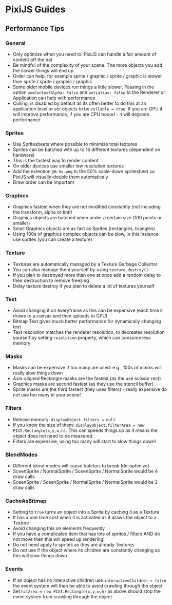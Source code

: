 # PixiJS Guides
## Performance Tips

### General

- Only optimize when you need to! PixiJS can handle a fair amount of content off the bat
- Be mindful of the complexity of your scene. The more objects you add the slower things will end up
- Order can help, for example sprite / graphic / sprite / graphic is slower than sprite / sprite / graphic / graphic
- Some older mobile devices run things a little slower. Passing in the option `useContextAlpha: false` and `antialias: false` to the Renderer or Application can help with performance
- Culling, is disabled by default as its often better to do this at an application level or set objects to be `cullable = true`. If you are GPU it will improve performance, if you are CPU bound - it will degrade performance

### Sprites

- Use Spritesheets where possible to minimize total textures
- Sprites can be batched with up to 16 different textures (dependent on hardware)
- This is the fastest way to render content
- On older devices use smaller low resolution textures
- Add the extention `@0.5x.png` to the 50% scale-down spritesheet so PixiJS will visually-double them automaticaly
- Draw order can be important

### Graphics

- Graphics fastest when they are not modified constantly (not including the transform, alpha or tint!)
- Graphics objects are batched when under a certain size (100 points or smaller)
- Small Graphics objects are as fast as Sprites (rectangles, triangles)
- Using 100s of graphics complex objects can be slow, in this instance use sprites (you can create a texture)

### Texture

- Textures are automatically managed by a Texture Garbage Collector
- You can also manage them yourself by using `texture.destroy()`
- If you plan to destroyed more than one at once add a random delay to their destruction to remove freezing
- Delay texture destroy if you plan to delete a lot of textures yourself

### Text

- Avoid changing it on everyframe as this can be expensive (each time it draws to a canvas and then uploads to GPU)
- Bitmap Text gives much better performance for dynamically changing text
- Text resolution matches the renderer resolution, to decreates resolution yourself by setting `resolution` property, which can consume less memory

### Masks

- Masks can be expensive if too many are used: e.g., 100s of masks will really slow things down
- Axis-aligned Rectangle masks are the fastest (as the use scissor rect)
- Graphics masks are second fastest (as they use the stencil buffer)
- Sprite masks are the third fastest (they uses filters) - really expensive do not use too many in your scene!

### Filters

- Release memory: `displayObject.filters = null`
- If you know the size of them: `displayObject.filterArea = new PIXI.Rectangle(x,y,w,h)`. This can speeds things up as it means the object does not need to be measured
- Filters are expensive, using too many will start to slow things down!

### BlendModes

- Different blend modes will cause batches to break (de-optimize)
- SceenSprite / NormalSprite / SceenSprite / NormalSprite would be 4 draw calls
- SceenSprite / SceenSprite / NormalSprite / NormalSprite would be 2 draw calls

### CacheAsBitmap

- Setting to `true` turns an object into a Sprite by caching it as a Texture
- It has a one time cost when it is activated as it draws the object to a Texture
- Avoid changing this on elements frequently
- If you have a complicated item that has lots of sprites / filters AND do not move then this will speed up rendering!
- Do not need apply to sprites as they are already Textures
- Do not use if the object where its children are constantly changing as this will slow things down

### Events

- If an object has no interactive children use `interactiveChildren = false` the event system will then be able to avoid crawling through the object
- Set `hitArea = new PIXI.Rectangle(x,y,w,h)` as above should stop the event system from crawling through the object
